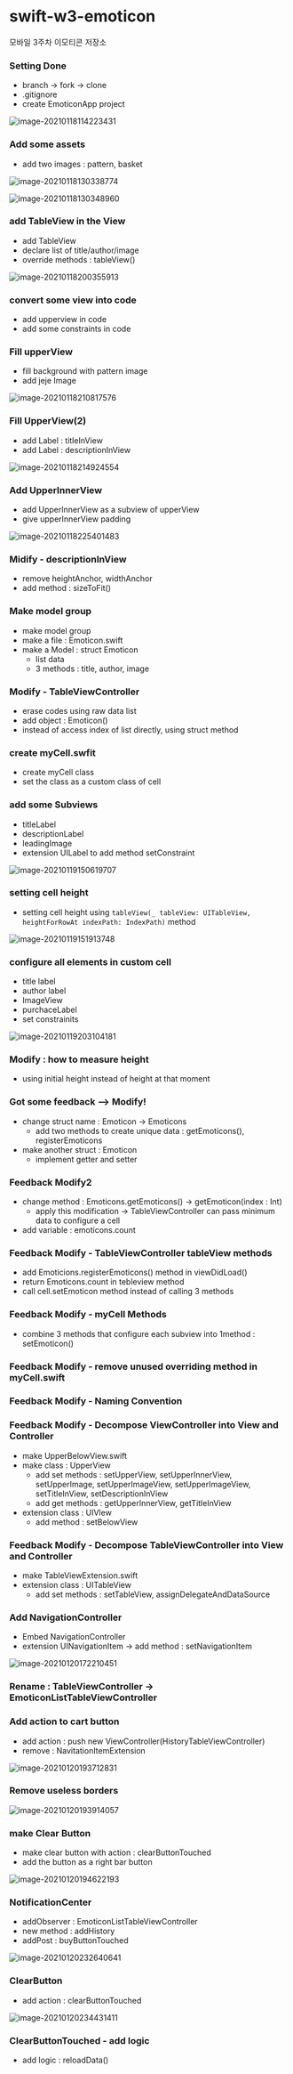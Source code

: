# swift-w3-emoticon
모바일 3주차 이모티콘 저장소

### Setting Done

- branch -> fork -> clone
- .gitignore
- create EmoticonApp project

![image-20210118114223431](README.assets/image-20210118114223431.png)

### Add some assets

- add two images : pattern, basket

![image-20210118130338774](README.assets/image-20210118130338774.png)

![image-20210118130348960](README.assets/image-20210118130348960.png)

### add TableView in the View

- add TableView
- declare list of title/author/image
- override methods : tableView()

![image-20210118200355913](README.assets/image-20210118200355913.png)

### convert some view into code

- add upperview in code
- add some constraints in code

### Fill upperView

- fill background with pattern image
- add jeje Image

![image-20210118210817576](README.assets/image-20210118210817576.png)

### Fill UpperView(2)

- add Label : titleInView
- add Label : descriptionInView

![image-20210118214924554](README.assets/image-20210118214924554.png)

### Add UpperInnerView

- add UpperInnerView as a subview of upperView
- give upperInnerView padding

![image-20210118225401483](README.assets/image-20210118225401483.png)

### Midify - descriptionInView

- remove heightAnchor, widthAnchor
- add method : sizeToFit()

### Make model group

- make model group
- make a file : Emoticon.swift
- make a Model : struct Emoticon
  - list data
  - 3 methods : title, author, image

### Modify - TableViewController

- erase codes using raw data list
- add object : Emoticon()
- instead of access index of list directly, using struct method

### create myCell.swfit

- create myCell class
- set the class as a custom class of cell

### add some Subviews

- titleLabel
- descriptionLabel
- leadingImage
- extension UILabel to add method setConstraint

![image-20210119150619707](README.assets/image-20210119150619707.png)

### setting cell height

- setting cell height using `tableView(_ tableView: UITableView, heightForRowAt indexPath: IndexPath)` method

![image-20210119151913748](README.assets/image-20210119151913748.png)

### configure all elements in custom cell

- title label
- author label
- ImageView
- purchaceLabel
- set constrainits

![image-20210119203104181](README.assets/image-20210119203104181.png)

### Modify : how to measure height

- using initial height instead of height at that moment

### Got some feedback --> Modify!

- change struct name : Emoticon -> Emoticons
  - add two methods to create unique data : getEmoticons(), registerEmoticons
- make another struct : Emoticon
  - implement getter and setter

### Feedback Modify2

- change method : Emoticons.getEmoticons() -> getEmoticon(index : Int)
  - apply this modification -> TableViewController can pass minimum data to configure a cell
- add variable : emoticons.count

### Feedback Modify - TableViewController tableView methods

- add Emoticions.registerEmoticons() method in viewDidLoad()
- return Emoticons.count in tebleview method
- call cell.setEmoticon method instead of calling 3 methods

### Feedback Modify - myCell Methods

- combine 3 methods that configure each subview into 1method : setEmoticon()

### Feedback Modify - remove unused overriding method in myCell.swift

### Feedback Modify - Naming Convention

### Feedback Modify -  Decompose ViewController into View and Controller

- make UpperBelowView.swift
- make class : UpperView
  - add set methods : setUpperView, setUpperInnerView, setUpperImage, setUpperImageView, setUpperImageView, setTitleInView, setDescriptionInView
  - add get methods : getUpperInnerView, getTitleInView
- extension class : UIVlew
  - add method : setBelowView

### Feedback Modify - Decompose TableViewController into View and Controller

- make TableViewExtension.swift
- extension class : UITableView
  - add set methods : setTableView, assignDelegateAndDataSource

### Add NavigationController

- Embed NavigationController
- extension UINavigationItem -> add method : setNavigationItem

![image-20210120172210451](README.assets/image-20210120172210451.png)

### Rename : TableViewController -> EmoticonListTableViewController

### Add action to cart button

- add action : push new ViewController(HistoryTableViewController)
- remove : NavitationItemExtension

![image-20210120193712831](README.assets/image-20210120193712831.png)

### Remove useless borders

![image-20210120193914057](README.assets/image-20210120193914057.png)

### make Clear Button

- make clear button with action : clearButtonTouched
- add the button as a right bar button

![image-20210120194622193](README.assets/image-20210120194622193.png)

### NotificationCenter

- addObserver : EmoticonListTableViewController
- new method : addHistory
- addPost : buyButtonTouched

![image-20210120232640641](README.assets/image-20210120232640641.png)

### ClearButton

- add action : clearButtonTouched

![image-20210120234431411](README.assets/image-20210120234431411.png)

### ClearButtonTouched - add logic

- add logic : reloadData()

